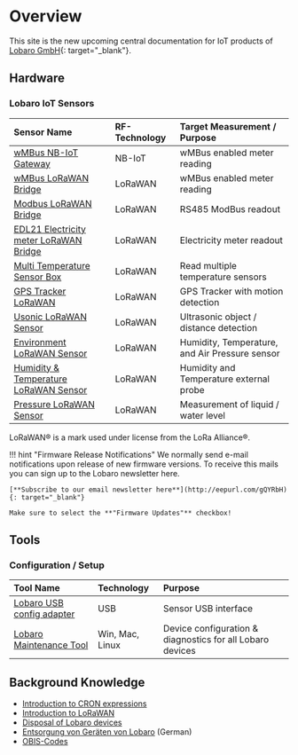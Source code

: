 # Overview

This site is the new upcoming central documentation for IoT products 
of [Lobaro GmbH](https://www.lobaro.de){: target="_blank"}.

<!-- ![Lobaro-Logo](./img/slogan_links_webHeader_.png){: style="height:40px;width:143px"} -->

## Hardware

### Lobaro IoT Sensors

| Sensor Name         | RF-Technology     | Target Measurement / Purpose |
| :-------------  |:----------------|:----------------|
| [wMBus NB-IoT Gateway](nbiot-sensors/wmbus-nbiot)             | NB-IoT  | wMBus enabled meter reading |
| [wMBus LoRaWAN Bridge](lorawan-sensors/wmbus-lorawan)         | LoRaWAN | wMBus enabled meter reading |
| [Modbus LoRaWAN Bridge](lorawan-sensors/modbus-lorawan)       | LoRaWAN | RS485 ModBus readout |
| [EDL21 Electricity meter LoRaWAN Bridge](lorawan-sensors/edl21-opto-lorawan) | LoRaWAN | Electricity meter readout |
| [Multi Temperature Sensor Box](lorawan-sensors/1-wire-lorawan)       | LoRaWAN | Read multiple temperature sensors |
| [GPS Tracker LoRaWAN](lorawan-sensors/gps-lorawan)            | LoRaWAN | GPS Tracker with motion detection |
| [Usonic LoRaWAN Sensor](lorawan-sensors/usonic-lorawan)       | LoRaWAN | Ultrasonic object / distance detection |
| [Environment LoRaWAN Sensor](lorawan-sensors/environment-lorawan) | LoRaWAN | Humidity, Temperature, and Air Pressure sensor |
| [Humidity & Temperature LoRaWAN Sensor](lorawan-sensors/humidity-temp-lorawan) | LoRaWAN | Humidity and Temperature external probe |
| [Pressure LoRaWAN Sensor](lorawan-sensors/pressure-lorawan)   | LoRaWAN | Measurement of liquid / water level |

LoRaWAN® is a mark used under license from the LoRa Alliance®.

!!! hint "Firmware Release Notifications"
    We normally send e-mail notifications upon release of new firmware versions. To receive this mails you can sign up
    to the Lobaro newsletter here.
    
    [**Subscribe to our email newsletter here**](http://eepurl.com/gQYRbH){: target="_blank"} 
    
    Make sure to select the **"Firmware Updates"** checkbox!     

## Tools

### Configuration / Setup
| Tool Name     | Technology     | Purpose   | 
| :-------------  |:----------------|:----------------|
| [Lobaro USB config adapter](tools/usb-config-adapter.md) | USB | Sensor USB interface |
| [Lobaro Maintenance Tool](tools/lobaro-tool.md) | Win, Mac, Linux | Device configuration & diagnostics for all Lobaro devices|


## Background Knowledge
* [Introduction to CRON expressions](background/cron-expressions) 
* [Introduction to LoRaWAN](background/lorawan) 
* [Disposal of Lobaro devices](background/weee-disposal)
* [Entsorgung von Geräten von Lobaro](background/weee-entsorgung) (German)
* [OBIS-Codes](background/obis-codes)

[lobaro]: https://lobaro.com
